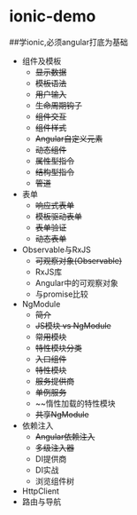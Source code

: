 # ionic-demo
##学ionic,必须angular打底为基础

- 组件及模板
   - ~~显示数据~~
   - ~~模板语法~~
   - ~~用户输入~~
   - ~~生命周期钩子~~
   - ~~组件交互~~
   - ~~组件样式~~
   - ~~Angular自定义元素~~
   - ~~动态组件~~
   - ~~属性型指令~~
   - ~~结构型指令~~
   - ~~管道~~
- 表单
   - ~~响应式表单~~
   - ~~模板驱动表单~~
   - ~~表单验证~~
   - ~~动态表单~~
- Observable与RxJS
   - ~~可观察对象(Observable)~~
   - RxJS库
   - Angular中的可观察对象
   - 与promise比较
- NgModule
   - ~~简介~~
   - ~~JS模块 vs NgModule~~
   - ~~常用模块~~
   - ~~特性模块分类~~
   - ~~入口组件~~
   - ~~特性模块~~
   - ~~服务提供商~~
   - ~~单例服务~~
   - ~~惰性加载的特性模块
   - ~~共享NgModule~~
- 依赖注入
   - ~~Angular依赖注入~~
   - ~~多级注入器~~
   - DI提供商
   - DI实战
   - 浏览组件树
- HttpClient
- 路由与导航
